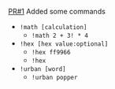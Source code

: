 [PR#1](https://github.com/jodylecompte/PopperBot/pull/1)
Added some commands

-   `!math [calculation]`
    -   `!math 2 + 3! * 4`
-   `!hex [hex value:optional]`
    -   `!hex ff9966`
    -   `!hex`
-   `!urban [word]`
    -   `!urban popper`
